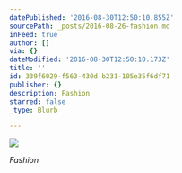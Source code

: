 ```yaml
---
datePublished: '2016-08-30T12:50:10.855Z'
sourcePath: _posts/2016-08-26-fashion.md
inFeed: true
author: []
via: {}
dateModified: '2016-08-30T12:50:10.173Z'
title: ''
id: 339f6029-f563-430d-b231-105e35f6df71
publisher: {}
description: Fashion
starred: false
_type: Blurb

---
```

![](https://the-grid-user-content.s3-us-west-2.amazonaws.com/6e4bed3b-8a1f-417a-b0ed-c25fd5c1263d.jpg)

_Fashion_